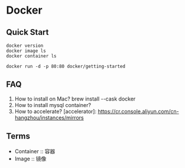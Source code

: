 # Docker
## Quick Start
```
docker version
docker image ls
docker container ls
```

```
docker run -d -p 80:80 docker/getting-started
```
## FAQ
1. How to install on Mac?
brew install --cask docker
2. How to install mysql container?
3. How to accelerate?
[accelerator]: https://cr.console.aliyun.com/cn-hangzhou/instances/mirrors

## Terms
* Container :: 容器
* Image :: 镜像
